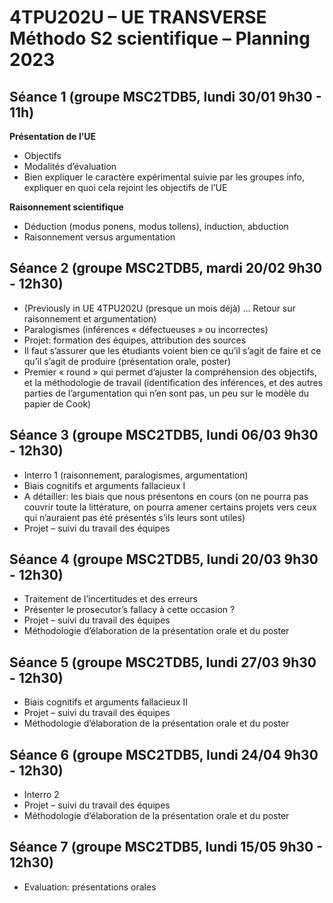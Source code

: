 # 4TPU202U – UE TRANSVERSE Méthodo S2 scientifique – Planning 2023

## Séance 1 (groupe MSC2TDB5, lundi 30/01 9h30 - 11h)

**Présentation de l’UE**

- Objectifs
- Modalités d’évaluation
- Bien expliquer le caractère expérimental suivie par les groupes info, expliquer en quoi cela rejoint les objectifs de l’UE

**Raisonnement scientifique**

- Déduction (modus ponens, modus tollens), induction, abduction
- Raisonnement versus argumentation

## Séance 2 (groupe MSC2TDB5, mardi 20/02 9h30 - 12h30)

- (Previously in UE 4TPU202U (presque un mois déjà) … Retour sur raisonnement et argumentation)
- Paralogismes (inférences « défectueuses » ou incorrectes)
- Projet: formation des équipes, attribution des sources
- Il faut s’assurer que les étudiants voient bien ce qu’il s’agit de faire et ce qu’il s’agit de produire (présentation orale, poster)
- Premier « round » qui permet d’ajuster la compréhension des objectifs, et la méthodologie de travail (identification des inférences, et des autres parties de l’argumentation qui n’en sont pas, un peu sur le modèle du papier de Cook)

## Séance 3 (groupe MSC2TDB5, lundi 06/03 9h30 - 12h30)

- Interro 1 (raisonnement, paralogismes, argumentation)
- Biais cognitifs et arguments fallacieux I
- A détailler: les biais que nous présentons en cours (on ne pourra pas couvrir toute la littérature, on pourra amener certains projets vers ceux qui n’auraient pas été présentés s’ils leurs sont utiles)
- Projet – suivi du travail des équipes

## Séance 4 (groupe MSC2TDB5, lundi 20/03 9h30 - 12h30)

- Traitement de l’incertitudes et des erreurs
- Présenter le prosecutor’s fallacy à cette occasion ?
- Projet – suivi du travail des équipes
- Méthodologie d’élaboration de la présentation orale et du poster

## Séance 5 (groupe MSC2TDB5, lundi 27/03 9h30 - 12h30)

- Biais cognitifs et arguments fallacieux II
- Projet – suivi du travail des équipes
- Méthodologie d’élaboration de la présentation orale et du poster

## Séance 6 (groupe MSC2TDB5, lundi 24/04 9h30 - 12h30)

- Interro 2
- Projet – suivi du travail des équipes
- Méthodologie d’élaboration de la présentation orale et du poster

## Séance 7 (groupe MSC2TDB5, lundi 15/05 9h30 - 12h30)

- Evaluation: présentations orales
